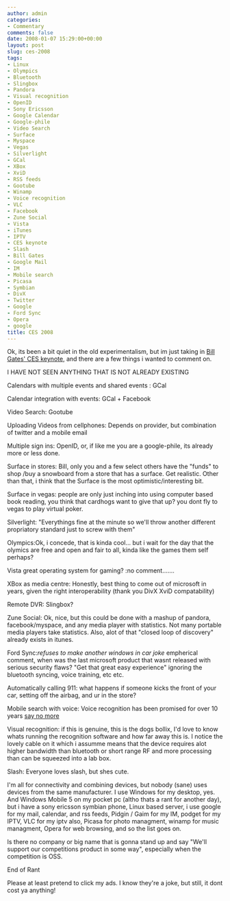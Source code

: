 ```yaml
---
author: admin
categories:
- Commentary
comments: false
date: 2008-01-07 15:29:00+00:00
layout: post
slug: ces-2008
tags:
- Linux
- Olympics
- Bluetooth
- Slingbox
- Pandora
- Visual recognition
- OpenID
- Sony Ericsson
- Google Calendar
- Google-phile
- Video Search
- Surface
- Myspace
- Vegas
- Silverlight
- GCal
- XBox
- XviD
- RSS feeds
- Gootube
- Winamp
- Voice recognition
- VLC
- Facebook
- Zune Social
- Vista
- iTunes
- IPTV
- CES keynote
- Slash
- Bill Gates
- Google Mail
- IM
- Mobile search
- Picasa
- Symbian
- DivX
- Twitter
- Google
- Ford Sync
- Opera
- google
title: CES 2008
---
```



Ok, its been a bit quiet in the old experimentalism, but im just taking in [Bill Gates' CES keynote](http://wm.istreamplanet.com/customers/ms/01062008_300.asx), and there are a few things i wanted to comment on.

I HAVE NOT SEEN ANYTHING THAT IS NOT ALREADY EXISTING

Calendars with multiple events and shared events : GCal

Calendar integration with events: GCal + Facebook

Video Search: Gootube

Uploading Videos from cellphones: Depends on provider, but combination of twitter and a mobile email

Multiple sign ins:  OpenID, or, if like me you are a google-phile, its already more or less done.

Surface in stores: Bill, only you and a few select others have the "funds" to shop /buy a snowboard from a store that has a surface. Get realistic. Other than that, i think that the Surface is the most optimistic/interesting bit.

Surface in vegas: people are only just inching into using computer based book reading, you think that cardhogs want to give that up? you dont fly to vegas to play virtual poker.

Silverlight: "Everythings fine at the minute so we'll throw another different propriatory standard just to screw with them"

Olympics:Ok, i concede, that is kinda cool... but i wait for the day that the olymics are free and open and fair to all, kinda like the games them self perhaps?

Vista great operating system for gaming? :no comment.......

XBox as media centre: Honestly, best thing to come out of microsoft in years, given the right interoperability (thank you DivX XviD compatability)

Remote DVR: Slingbox?

Zune Social: Ok, nice, but this could be done with a mashup of pandora, facebook/myspace, and any media player with statistics. Not many portable media players take statistics. Also, alot of that "closed loop of discovery" already exists in itunes.

Ford Sync:*refuses to make another windows in car joke* empherical comment, when was the last microsoft product that wasnt released with serious security flaws? "Get that great easy experience" ignoring the bluetooth syncing, voice training, etc etc.

Automatically calling 911: what happens if someone kicks the front of your car, setting off the airbag, and ur in the store?

Mobile search with voice:  Voice recognition has been promised for over 10 years [say no more](http://www.youtube.com/watch?v=2Y_Jp6PxsSQ)

Visual recognition: if this is genuine, this is the dogs bollix, I'd love to know whats running the recognition software and how far away this is. I notice the lovely cable on it which i assumme means that the device requires alot higher bandwidth than bluetooth or short range RF and more processing than can be squeezed into a lab box.

Slash: Everyone loves slash, but shes cute.

I'm all for connectivity and combining devices, but nobody (sane) uses devices from the same manufacturer. I use Windows for my desktop, yes. And Windows Mobile 5 on my pocket pc (altho thats a rant for another day), but i have a sony ericsson symbian phone, Linux based server, i use google for my mail, calendar, and rss feeds, Pidgin / Gaim for my IM, podget for my IPTV, VLC for my iptv also, Picasa for photo managment, winamp for music managment, Opera for web browsing, and so the list goes on.

Is there no company or big name that is gonna stand up and say "We'll support our competitions product in some way", especially when the competition is OSS.

End of Rant

Please at least pretend to click my ads. I know they're a joke, but still, it dont cost ya anything!
